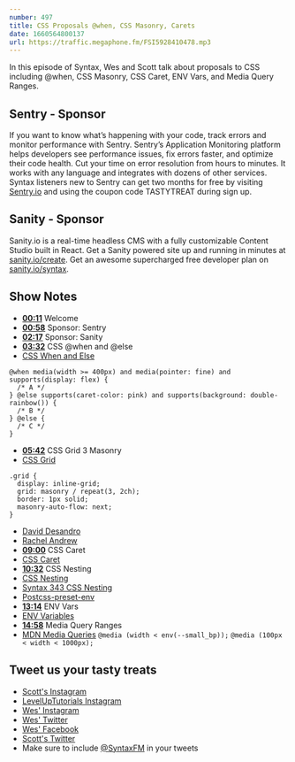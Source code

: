 ```yaml
---
number: 497
title: CSS Proposals @when, CSS Masonry, Carets
date: 1660564800137
url: https://traffic.megaphone.fm/FSI5928410478.mp3
---
```


In this episode of Syntax, Wes and Scott talk about proposals to CSS including @when, CSS Masonry, CSS Caret, ENV Vars, and Media Query Ranges.

## Sentry  - Sponsor

If you want to know what’s happening with your code, track errors and monitor performance with Sentry. Sentry’s Application Monitoring platform helps developers see performance issues, fix errors faster, and optimize their code health. Cut your time on error resolution from hours to minutes. It works with any language and integrates with dozens of other services. Syntax listeners new to Sentry can get two months for  free by visiting [Sentry.io](https://sentry.io) and using the coupon code TASTYTREAT during sign up.

## Sanity - Sponsor

Sanity.io is a real-time headless CMS with a fully customizable Content Studio built in React. Get a Sanity powered site up and running in minutes at [sanity.io/create](https://www.sanity.io/create). Get an awesome supercharged free developer plan on [sanity.io/syntax](https://www.sanity.io/syntax).

## Show Notes

* **[00:11](#t=00:11)** Welcome
* **[00:58](#t=00:58)** Sponsor: Sentry
* **[02:17](#t=02:17)** Sponsor: Sanity
* **[03:32](#t=03:32)** CSS @when and @else
* [CSS When and Else](https://www.w3.org/TR/css-conditional-5/#when-rule)

```
@when media(width >= 400px) and media(pointer: fine) and supports(display: flex) {
  /* A */
} @else supports(caret-color: pink) and supports(background: double-rainbow()) {
  /* B */
} @else {
  /* C */
}
```

* **[05:42](#t=05:42)** CSS Grid 3 Masonry
* [CSS Grid](https://drafts.csswg.org/css-grid-3/)

```
.grid {
  display: inline-grid;
  grid: masonry / repeat(3, 2ch);
  border: 1px solid;
  masonry-auto-flow: next;
}
```

* [David Desandro](https://desandro.com)
* [Rachel Andrew](https://rachelandrew.co.uk)
* **[09:00](#t=09:00)** CSS Caret
* [CSS Caret](https://www.w3.org/TR/css-ui-4/#insertion-caret)
* **[10:32](#t=10:32)** CSS Nesting
* [CSS Nesting](https://www.w3.org/TR/css-nesting-1/)
* [Syntax 343 CSS Nesting](https://syntax.fm/show/343/hasty-treat-css-nesting-1)
* [Postcss-preset-env](https://github.com/csstools/postcss-preset-env)
* **[13:14](#t=13:14)** ENV Vars
* [ENV Variables](https://drafts.csswg.org/css-env-1/)
* **[14:58](#t=14:58)** Media Query Ranges
* [MDN Media Queries](https://developer.mozilla.org/en-US/docs/Web/CSS/Media_Queries/Using_media_queries#syntax_improvements_in_level_4)
`@media (width < env(--small_bp));`
`@media (100px < width < 1000px);`

## Tweet us your tasty treats

* [Scott's Instagram](https://www.instagram.com/stolinski/)
* [LevelUpTutorials Instagram](https://www.instagram.com/LevelUpTutorials/)
* [Wes' Instagram](https://www.instagram.com/wesbos/)
* [Wes' Twitter](https://twitter.com/wesbos)
* [Wes' Facebook](https://www.facebook.com/wesbos.developer)
* [Scott's Twitter](https://twitter.com/stolinski)
* Make sure to include [@SyntaxFM](https://twitter.com/SyntaxFM) in your tweets
